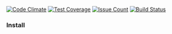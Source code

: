 [![Code Climate](https://codeclimate.com/github/CountJr/js_l1_brain_games-s12/badges/gpa.svg)](https://codeclimate.com/github/CountJr/js_l1_brain_games-s12) [![Test Coverage](https://codeclimate.com/github/CountJr/js_l1_brain_games-s12/badges/coverage.svg)](https://codeclimate.com/github/CountJr/js_l1_brain_games-s12/coverage) [![Issue Count](https://codeclimate.com/github/CountJr/js_l1_brain_games-s12/badges/issue_count.svg)](https://codeclimate.com/github/CountJr/js_l1_brain_games-s12) [![Build Status](https://travis-ci.org/CountJr/js_l1_brain_games-s12.svg?branch=master)](https://travis-ci.org/CountJr/js_l1_brain_games-s12)

### Install
